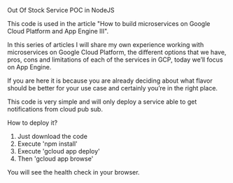 Out Of Stock Service POC in NodeJS

This code is used in the article "How to build microservices on Google Cloud Platform and App Engine III".

In this series of articles I will share my own experience working with microservices on Google Cloud Platform, the different options that we have, pros, cons and limitations of each of the services in GCP, today we’ll focus on App Engine.

If you are here it is because you are already deciding about what flavor should be better for your use case and certainly you’re in the right place.

This code is very simple and will only deploy a service able to get notifications from cloud pub sub.

How to deploy it?

1. Just download the code 
2. Execute 
'npm install'
3. Execute
'gcloud app deploy'
4. Then
'gcloud app browse'

You will see the health check in your browser.


